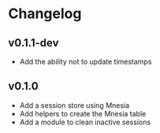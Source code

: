 # Changelog

## v0.1.1-dev

* Add the ability not to update timestamps

## v0.1.0

* Add a session store using Mnesia
* Add helpers to create the Mnesia table
* Add a module to clean inactive sessions
